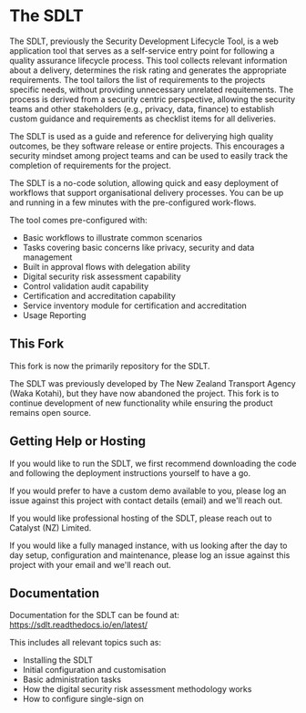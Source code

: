 # The SDLT
The SDLT, previously the Security Development Lifecycle Tool, is a web application tool that serves as a self-service entry point for following a quality assurance lifecycle process. This tool collects relevant information about a delivery, determines the risk rating and generates the appropriate requirements. The tool tailors the list of requirements to the projects specific needs, without providing unnecessary unrelated requitements. The process is derived from a security centric perspective, allowing the security teams and other stakeholders (e.g., privacy, data, finance) to establish custom guidance and requirements as checklist items for all deliveries.

The SDLT is used as a guide and reference for deliverying high quality outcomes, be they software release or entire projects. This encourages a security mindset among project teams and can be used to easily track the completion of requirements for the project.

The SDLT is a no-code solution, allowing quick and easy deployment of workflows that support organisational delivery processes. You can be up and running in a few minutes with the pre-configured work-flows.

The tool comes pre-configured with:
- Basic workflows to illustrate common scenarios
- Tasks covering basic concerns like privacy, security and data management
- Built in approval flows with delegation ability
- Digital security risk assessment capability
- Control validation audit capability
- Certification and accreditation capability
- Service inventory module for certification and accreditation
- Usage Reporting

## This Fork
This fork is now the primarily repository for the SDLT.

The SDLT was previously developed by The New Zealand Transport Agency (Waka Kotahi), but they have now abandoned the project. This fork is to continue development of new functionality while ensuring the product remains open source.

## Getting Help or Hosting
If you would like to run the SDLT, we first recommend downloading the code and following the deployment instructions yourself to have a go.

If you would prefer to have a custom demo available to you, please log an issue against this project with contact details (email) and we'll reach out.

If you would like professional hosting of the SDLT, please reach out to Catalyst (NZ) Limited.

If you would like a fully managed instance, with us looking after the day to day setup, configuration and maintenance, please log an issue against this project with your email and we'll reach out.

## Documentation
Documentation for the SDLT can be found at: https://sdlt.readthedocs.io/en/latest/

This includes all relevant topics such as:
* Installing the SDLT
* Initial configuration and customisation
* Basic administration tasks
* How the digital security risk assessment methodology works
* How to configure single-sign on
